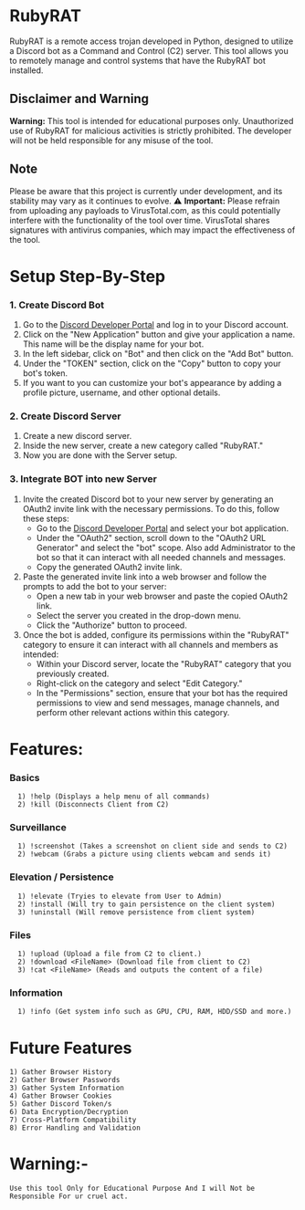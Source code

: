 # RubyRAT
RubyRAT is a remote access trojan developed in Python, designed to utilize a Discord bot as a Command and Control (C2) server. This tool allows you to remotely manage and control systems that have the RubyRAT bot installed.

## Disclaimer and Warning
**Warning:** This tool is intended for educational purposes only. Unauthorized use of RubyRAT for malicious activities is strictly prohibited. The developer will not be held responsible for any misuse of the tool.

## Note
Please be aware that this project is currently under development, and its stability may vary as it continues to evolve.
⚠️ **Important:** Please refrain from uploading any payloads to VirusTotal.com, as this could potentially interfere with the functionality of the tool over time. VirusTotal shares signatures with antivirus companies, which may impact the effectiveness of the tool.

# Setup Step-By-Step

### 1. Create Discord Bot
   1. Go to the [Discord Developer Portal](https://discord.com/developers/applications) and log in to your Discord account.
   2. Click on the "New Application" button and give your application a name. This name will be the display name for your bot.
   3. In the left sidebar, click on "Bot" and then click on the "Add Bot" button.
   4. Under the "TOKEN" section, click on the "Copy" button to copy your bot's token.
   5. If you want to you can customize your bot's appearance by adding a profile picture, username, and other optional details.

### 2. Create Discord Server
   1. Create a new discord server.
   2. Inside the new server, create a new category called "RubyRAT."
   3. Now you are done with the Server setup.

### 3. Integrate BOT into new Server
   1. Invite the created Discord bot to your new server by generating an OAuth2 invite link with the necessary permissions. To do this, follow these steps:
      - Go to the [Discord Developer Portal](https://discord.com/developers/applications) and select your bot application.
      - Under the "OAuth2" section, scroll down to the "OAuth2 URL Generator" and select the "bot" scope. Also add Administrator to the bot so that it can interact with all needed channels and messages.
      - Copy the generated OAuth2 invite link.
   2. Paste the generated invite link into a web browser and follow the prompts to add the bot to your server:
      - Open a new tab in your web browser and paste the copied OAuth2 link.
      - Select the server you created in the drop-down menu.
      - Click the "Authorize" button to proceed.
   3. Once the bot is added, configure its permissions within the "RubyRAT" category to ensure it can interact with all channels and members as intended:
      - Within your Discord server, locate the "RubyRAT" category that you previously created.
      - Right-click on the category and select "Edit Category."
      - In the "Permissions" section, ensure that your bot has the required permissions to view and send messages, manage channels, and perform other relevant actions within this category.


# Features:

### Basics
      1) !help (Displays a help menu of all commands)
      2) !kill (Disconnects Client from C2)

### Surveillance
      1) !screenshot (Takes a screenshot on client side and sends to C2)
      2) !webcam (Grabs a picture using clients webcam and sends it)

### Elevation / Persistence
      1) !elevate (Tryies to elevate from User to Admin)
      2) !install (Will try to gain persistence on the client system)
      3) !uninstall (Will remove persistence from client system)

### Files
      1) !upload (Upload a file from C2 to client.)
      2) !download <FileName> (Download file from client to C2)
      3) !cat <FileName> (Reads and outputs the content of a file)

### Information
      1) !info (Get system info such as GPU, CPU, RAM, HDD/SSD and more.)


# Future Features
    1) Gather Browser History
    2) Gather Browser Passwords
    3) Gather System Information
    4) Gather Browser Cookies
    5) Gather Discord Token/s
    6) Data Encryption/Decryption
    7) Cross-Platform Compatibility
    8) Error Handling and Validation
    

# Warning:-
    Use this tool Only for Educational Purpose And I will Not be Responsible For ur cruel act.

